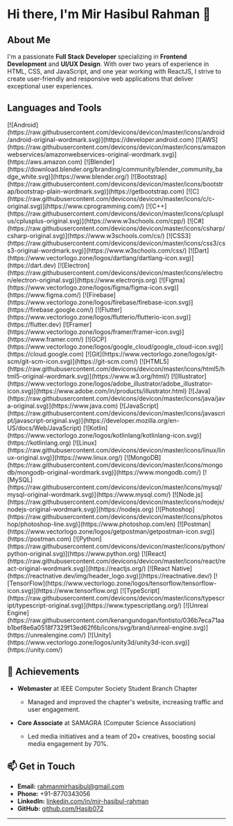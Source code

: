 # Hi there, I'm Mir Hasibul Rahman 👋

## About Me
I'm a passionate **Full Stack Developer** specializing in **Frontend Development** and **UI/UX Design**. With over two years of experience in HTML, CSS, and JavaScript, and one year working with ReactJS, I strive to create user-friendly and responsive web applications that deliver exceptional user experiences.

## Languages and Tools
<p align="left"> 
  [![Android](https://raw.githubusercontent.com/devicons/devicon/master/icons/android/android-original-wordmark.svg)](https://developer.android.com) 
  [![AWS](https://raw.githubusercontent.com/devicons/devicon/master/icons/amazonwebservices/amazonwebservices-original-wordmark.svg)](https://aws.amazon.com) 
  [![Blender](https://download.blender.org/branding/community/blender_community_badge_white.svg)](https://www.blender.org/) 
  [![Bootstrap](https://raw.githubusercontent.com/devicons/devicon/master/icons/bootstrap/bootstrap-plain-wordmark.svg)](https://getbootstrap.com) 
  [![C](https://raw.githubusercontent.com/devicons/devicon/master/icons/c/c-original.svg)](https://www.cprogramming.com/) 
  [![C++](https://raw.githubusercontent.com/devicons/devicon/master/icons/cplusplus/cplusplus-original.svg)](https://www.w3schools.com/cpp/) 
  [![C#](https://raw.githubusercontent.com/devicons/devicon/master/icons/csharp/csharp-original.svg)](https://www.w3schools.com/cs/) 
  [![CSS3](https://raw.githubusercontent.com/devicons/devicon/master/icons/css3/css3-original-wordmark.svg)](https://www.w3schools.com/css/) 
  [![Dart](https://www.vectorlogo.zone/logos/dartlang/dartlang-icon.svg)](https://dart.dev) 
  [![Electron](https://raw.githubusercontent.com/devicons/devicon/master/icons/electron/electron-original.svg)](https://www.electronjs.org) 
  [![Figma](https://www.vectorlogo.zone/logos/figma/figma-icon.svg)](https://www.figma.com/) 
  [![Firebase](https://www.vectorlogo.zone/logos/firebase/firebase-icon.svg)](https://firebase.google.com/) 
  [![Flutter](https://www.vectorlogo.zone/logos/flutterio/flutterio-icon.svg)](https://flutter.dev) 
  [![Framer](https://www.vectorlogo.zone/logos/framer/framer-icon.svg)](https://www.framer.com/) 
  [![GCP](https://www.vectorlogo.zone/logos/google_cloud/google_cloud-icon.svg)](https://cloud.google.com) 
  [![Git](https://www.vectorlogo.zone/logos/git-scm/git-scm-icon.svg)](https://git-scm.com/) 
  [![HTML5](https://raw.githubusercontent.com/devicons/devicon/master/icons/html5/html5-original-wordmark.svg)](https://www.w3.org/html/) 
  [![Illustrator](https://www.vectorlogo.zone/logos/adobe_illustrator/adobe_illustrator-icon.svg)](https://www.adobe.com/in/products/illustrator.html) 
  [![Java](https://raw.githubusercontent.com/devicons/devicon/master/icons/java/java-original.svg)](https://www.java.com) 
  [![JavaScript](https://raw.githubusercontent.com/devicons/devicon/master/icons/javascript/javascript-original.svg)](https://developer.mozilla.org/en-US/docs/Web/JavaScript) 
  [![Kotlin](https://www.vectorlogo.zone/logos/kotlinlang/kotlinlang-icon.svg)](https://kotlinlang.org) 
  [![Linux](https://raw.githubusercontent.com/devicons/devicon/master/icons/linux/linux-original.svg)](https://www.linux.org/) 
  [![MongoDB](https://raw.githubusercontent.com/devicons/devicon/master/icons/mongodb/mongodb-original-wordmark.svg)](https://www.mongodb.com/) 
  [![MySQL](https://raw.githubusercontent.com/devicons/devicon/master/icons/mysql/mysql-original-wordmark.svg)](https://www.mysql.com/) 
  [![Node.js](https://raw.githubusercontent.com/devicons/devicon/master/icons/nodejs/nodejs-original-wordmark.svg)](https://nodejs.org) 
  [![Photoshop](https://raw.githubusercontent.com/devicons/devicon/master/icons/photoshop/photoshop-line.svg)](https://www.photoshop.com/en) 
  [![Postman](https://www.vectorlogo.zone/logos/getpostman/getpostman-icon.svg)](https://postman.com) 
  [![Python](https://raw.githubusercontent.com/devicons/devicon/master/icons/python/python-original.svg)](https://www.python.org) 
  [![React](https://raw.githubusercontent.com/devicons/devicon/master/icons/react/react-original-wordmark.svg)](https://reactjs.org/) 
  [![React Native](https://reactnative.dev/img/header_logo.svg)](https://reactnative.dev/) 
  [![TensorFlow](https://www.vectorlogo.zone/logos/tensorflow/tensorflow-icon.svg)](https://www.tensorflow.org) 
  [![TypeScript](https://raw.githubusercontent.com/devicons/devicon/master/icons/typescript/typescript-original.svg)](https://www.typescriptlang.org/) 
  [![Unreal Engine](https://raw.githubusercontent.com/kenangundogan/fontisto/036b7eca71aab1bef8e6a0518f7329f13ed62f6b/icons/svg/brand/unreal-engine.svg)](https://unrealengine.com/) 
  [![Unity](https://www.vectorlogo.zone/logos/unity3d/unity3d-icon.svg)](https://unity.com/) 
</p>

## 🏅 Achievements
- **Webmaster** at IEEE Computer Society Student Branch Chapter
  - Managed and improved the chapter's website, increasing traffic and user engagement.
  
- **Core Associate** at SAMAGRA (Computer Science Association)
  - Led media initiatives and a team of 20+ creatives, boosting social media engagement by 70%.
 
## 📫 Get in Touch
- **Email:** [rahmanmirhasibul@gmail.com](mailto:rahmanmirhasibul@gmail.com)
- **Phone:** +91-8770343056
- **LinkedIn:** [linkedin.com/in/mir-hasibul-rahman](https://www.linkedin.com/in/mir-hasibul-rahman/)
- **GitHub:** [github.com/Hasib072](https://github.com/Hasib072)

---
